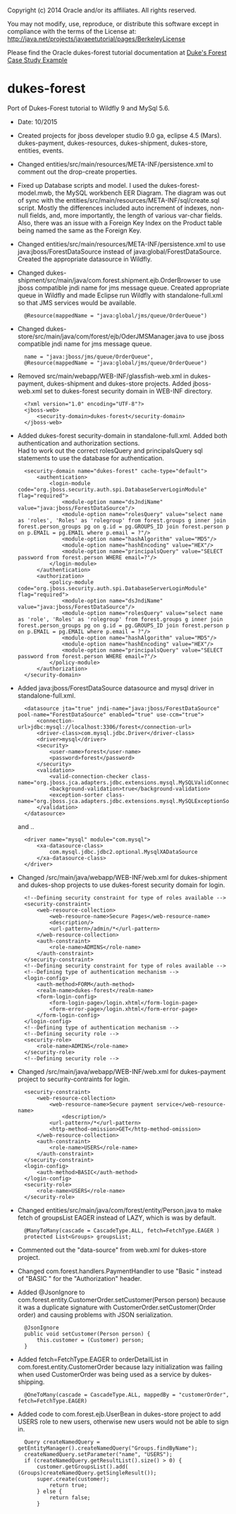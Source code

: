 Copyright (c) 2014 Oracle and/or its affiliates. All rights reserved.

You may not modify, use, reproduce, or distribute this software except in
compliance with  the terms of the License at:
http://java.net/projects/javaeetutorial/pages/BerkeleyLicense

Please find the Oracle dukes-forest tutorial documentation at [Duke's Forest Case Study Example](https://docs.oracle.com/javaee/7/tutorial/dukes-forest.htm#GLNPW) 

# dukes-forest

Port of Dukes-Forest tutorial to Wildfly 9 and MySql 5.6.

* Date: 10/2015

* Created projects for jboss developer studio 9.0 ga, eclipse 4.5 (Mars).
  dukes-payment, dukes-resources, dukes-shipment, dukes-store, entities, events.
  
* Changed entities/src/main/resources/META-INF/persistence.xml to comment out the drop-create properties. 
   
* Fixed up Database scripts and model. I used the dukes-forest-model.mwb, the MySQL workbench EER Diagram.
  The diagram was out of sync with the entities/src/main/resources/META-INF/sql/create.sql script. Mostly the
  differences included auto increment of indexes, non-null fields, and, more importantly, the length of 
  various var-char fields. Also, there was an issue with a Foreign Key Index on the Product table being
  named the same as the Foreign Key.    
  
* Changed entities/src/main/resources/META-INF/persistence.xml to use java:jboss/ForestDataSource instead of
  java:global/ForestDataSource. Created the appropriate datasource in Wildfly.
  
* Changed dukes-shipment/src/main/java/com.forest.shipment.ejb.OrderBrowser to use jboss compatible jndi name 
  for jms message queue. Created appropriate queue in Wildfly and made Eclipse run Wildfly with standalone-full.xml
  so that JMS services would be available.
  
        @Resource(mappedName = "java:global/jms/queue/OrderQueue")
        
* Changed dukes-store/src/main/java/com/forest/ejb/OderJMSManager.java to use jboss compatible jndi name
  for jms message queue.
  
        name = "java:jboss/jms/queue/OrderQueue",
        @Resource(mappedName = "java:global/jms/queue/OrderQueue")        
  
* Removed src/main/webapp/WEB-INF/glassfish-web.xml in dukes-payment, dukes-shipment and dukes-store projects. 
  Added jboss-web.xml set to dukes-forest security domain in WEB-INF directory. 
  
        <?xml version="1.0" encoding="UTF-8"?>
        <jboss-web>
            <security-domain>dukes-forest</security-domain>
        </jboss-web>

* Added dukes-forest security-domain in standalone-full.xml. Added both authentication and authorization sections.  
  Had to work out the correct rolesQuery and principalsQuery sql statements to use the database for authentication.  
  
        <security-domain name="dukes-forest" cache-type="default">
            <authentication>
                <login-module code="org.jboss.security.auth.spi.DatabaseServerLoginModule" flag="required">
                    <module-option name="dsJndiName" value="java:jboss/ForestDataSource"/>
                    <module-option name="rolesQuery" value="select name as 'roles', 'Roles' as 'rolegroup' from forest.groups g inner join forest.person_groups pg on g.id = pg.GROUPS_ID join forest.person p on p.EMAIL = pg.EMAIL where p.email = ?"/>
                    <module-option name="hashAlgorithm" value="MD5"/>
                    <module-option name="hashEncoding" value="HEX"/>
                    <module-option name="principalsQuery" value="SELECT password from forest.person WHERE email=?"/>
                </login-module>
            </authentication>
            <authorization>
                <policy-module code="org.jboss.security.auth.spi.DatabaseServerLoginModule" flag="required">
                    <module-option name="dsJndiName" value="java:jboss/ForestDataSource"/>
                    <module-option name="rolesQuery" value="select name as 'role', 'Roles' as 'rolegroup' from forest.groups g inner join forest.person_groups pg on g.id = pg.GROUPS_ID join forest.person p on p.EMAIL = pg.EMAIL where p.email = ?"/>
                    <module-option name="hashAlgorithm" value="MD5"/>
                    <module-option name="hashEncoding" value="HEX"/>
                    <module-option name="principalsQuery" value="SELECT password from forest.person WHERE email=?"/>
                </policy-module>
            </authorization>
        </security-domain>

* Added java:jboss/ForestDataSource datasource and mysql driver in standalone-full.xml.

        <datasource jta="true" jndi-name="java:jboss/ForestDataSource" pool-name="ForestDataSource" enabled="true" use-ccm="true">
            <connection-url>jdbc:mysql://localhost:3306/forest</connection-url>
            <driver-class>com.mysql.jdbc.Driver</driver-class>
            <driver>mysql</driver>
            <security>
                <user-name>forest</user-name>
                <password>forest</password>
            </security>
            <validation>
                <valid-connection-checker class-name="org.jboss.jca.adapters.jdbc.extensions.mysql.MySQLValidConnectionChecker"/>
                <background-validation>true</background-validation>
                <exception-sorter class-name="org.jboss.jca.adapters.jdbc.extensions.mysql.MySQLExceptionSorter"/>
            </validation>
        </datasource>
  
  and ..
  
        <driver name="mysql" module="com.mysql">
            <xa-datasource-class>
                com.mysql.jdbc.jdbc2.optional.MysqlXADataSource
            </xa-datasource-class>
        </driver>
  
* Changed /src/main/java/webapp/WEB-INF/web.xml for dukes-shipment and dukes-shop projects 
  to use dukes-forest security domain for login.
  
        <!--Defining security constraint for type of roles available -->     
        <security-constraint>
            <web-resource-collection>
                <web-resource-name>Secure Pages</web-resource-name>
                <description/>
                <url-pattern>/admin/*</url-pattern>
            </web-resource-collection>
            <auth-constraint>
                <role-name>ADMINS</role-name>
            </auth-constraint>
        </security-constraint>
        <!--Defining security constraint for type of roles available -->
        <!--Defining type of authentication mechanism -->
        <login-config>
            <auth-method>FORM</auth-method>
            <realm-name>dukes-forest</realm-name>
            <form-login-config>
                <form-login-page>/login.xhtml</form-login-page>
                <form-error-page>/login.xhtml</form-error-page>
            </form-login-config>
        </login-config>
        <!--Defining type of authentication mechanism -->
        <!--Defining security role -->    
        <security-role>
            <role-name>ADMINS</role-name>
        </security-role>
        <!--Defining security role -->
  
* Changed /src/main/java/webapp/WEB-INF/web.xml for dukes-payment project 
  to security-contraints for login.
  
        <security-constraint>
            <web-resource-collection>
                <web-resource-name>Secure payment service</web-resource-name>
                    <description/>
                <url-pattern>/*</url-pattern>
                <http-method-omission>GET</http-method-omission>
            </web-resource-collection>
            <auth-constraint>
                <role-name>USERS</role-name>
            </auth-constraint>
        </security-constraint>
        <login-config>
            <auth-method>BASIC</auth-method>
        </login-config>
        <security-role>
            <role-name>USERS</role-name>
        </security-role>
  
* Changed entities/src/main/java/com/forest/entity/Person.java to make fetch of groupsList EAGER instead of LAZY, 
  which is was by default.  

        @ManyToMany(cascade = CascadeType.ALL, fetch=FetchType.EAGER )
        protected List<Groups> groupsList;

* Commented out the "data-source" from web.xml for dukes-store project.

* Changed com.forest.handlers.PaymentHandler to use "Basic " instead of "BASIC " for the "Authorization" header.

* Added @JsonIgnore to com.forest.entity.CustomerOrder.setCustomer(Person person) because it was a duplicate 
  signature with CustomerOrder.setCustomer(Order order) and causing problems with JSON serialization. 
   
        @JsonIgnore
        public void setCustomer(Person person) {
            this.customer = (Customer) person;
        }

* Added fetch=FetchType.EAGER to orderDetailList in com.forest.entity.CustomerOrder because lazy initialization was
  failing when used CustomerOrder was being used as a service by dukes-shipping.
   
        @OneToMany(cascade = CascadeType.ALL, mappedBy = "customerOrder", fetch=FetchType.EAGER)
        
* Added code to com.forest.ejb.UserBean in dukes-store project to add USERS role to new users, otherwise new 
  users would not be able to sign in.
  
        Query createNamedQuery = getEntityManager().createNamedQuery("Groups.findByName");
        createNamedQuery.setParameter("name", "USERS");
        if (createNamedQuery.getResultList().size() > 0) {
            customer.getGroupsList().add( (Groups)createNamedQuery.getSingleResult());
            super.create(customer);
                return true;
            } else {
                return false;
            }
  
  